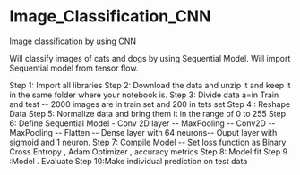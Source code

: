 # Image_Classification_CNN
Image classification by using CNN 

Will classify images of cats and dogs by using Sequential Model. Will import Sequential model from tensor flow. 

Step 1: Import all libraries 
Step 2: Download the data and unzip it and keep it in the same folder where your notebook is.
Step 3: Divide data a=in Train and test -- 2000 images are in train set and 200 in tets set
Step 4 : Reshape Data 
Step 5: Normalize data and bring them it in the range of 0 to 255
Step 6: Define Sequential Model - Conv 2D layer -- MaxPooling -- Conv2D -- MaxPooling -- Flatten -- Dense layer with 64 neurons-- Ouput layer with sigmoid and 1 neuron.
Step 7: Compile Model  -- Set loss function as Binary Cross Entropy , Adam Optimizer , accuracy metrics
Step 8: Model.fit
Step 9 :Model . Evaluate
Step 10:Make individual prediction on test data 





